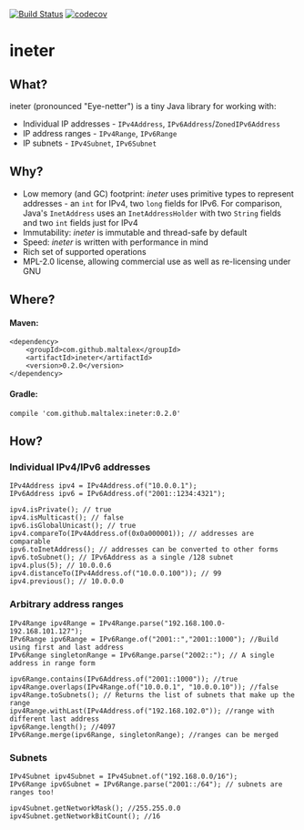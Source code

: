 [![Build Status](https://travis-ci.org/maltalex/ineter.svg?branch=master)](https://travis-ci.org/maltalex/ineter)
[![codecov](https://codecov.io/gh/maltalex/ineter/branch/master/graph/badge.svg)](https://codecov.io/gh/maltalex/ineter)

# ineter

## What?

ineter (pronounced "Eye-netter") is a tiny Java library for working with:
- Individual IP addresses - `IPv4Address`, `IPv6Address`/`ZonedIPv6Address`
- IP address ranges - `IPv4Range`, `IPv6Range`
- IP subnets - `IPv4Subnet`, `IPv6Subnet`

## Why?

- Low memory (and GC) footprint: *ineter* uses primitive types to represent addresses - an `int` for IPv4, two `long` fields for IPv6. For comparison, Java's `InetAddress` uses an `InetAddressHolder` with two `String` fields and two `int` fields just for IPv4
- Immutability: *ineter* is immutable and thread-safe by default
- Speed: *ineter* is written with performance in mind
- Rich set of supported operations
- MPL-2.0 license, allowing commercial use as well as re-licensing under GNU

## Where?
	
#### Maven:

	<dependency>
    	<groupId>com.github.maltalex</groupId>
    	<artifactId>ineter</artifactId>
    	<version>0.2.0</version>
	</dependency>

#### Gradle:

	compile 'com.github.maltalex:ineter:0.2.0'

## How?

### Individual IPv4/IPv6 addresses

	IPv4Address ipv4 = IPv4Address.of("10.0.0.1");
	IPv6Address ipv6 = IPv6Address.of("2001::1234:4321");

	ipv4.isPrivate(); // true
	ipv4.isMulticast(); // false
	ipv6.isGlobalUnicast(); // true
	ipv4.compareTo(IPv4Address.of(0x0a000001)); // addresses are comparable
	ipv6.toInetAddress(); // addresses can be converted to other forms
	ipv6.toSubnet(); // IPv6Address as a single /128 subnet
	ipv4.plus(5); // 10.0.0.6
	ipv4.distanceTo(IPv4Address.of("10.0.0.100")); // 99
	ipv4.previous(); // 10.0.0.0
	
### Arbitrary address ranges

	IPv4Range ipv4Range = IPv4Range.parse("192.168.100.0-192.168.101.127");
	IPv6Range ipv6Range = IPv6Range.of("2001::","2001::1000"); //Build using first and last address
	IPv6Range singletonRange = IPv6Range.parse("2002::"); // A single address in range form

	ipv6Range.contains(IPv6Address.of("2001::1000")); //true
	ipv4Range.overlaps(IPv4Range.of("10.0.0.1", "10.0.0.10")); //false
	ipv4Range.toSubnets(); // Returns the list of subnets that make up the range
	ipv4Range.withLast(IPv4Address.of("192.168.102.0")); //range with different last address
	ipv6Range.length(); //4097
	IPv6Range.merge(ipv6Range, singletonRange); //ranges can be merged

### Subnets

	IPv4Subnet ipv4Subnet = IPv4Subnet.of("192.168.0.0/16");
	IPv6Range ipv6Subnet = IPv6Range.parse("2001::/64"); // subnets are ranges too!

	ipv4Subnet.getNetworkMask(); //255.255.0.0
	ipv4Subnet.getNetworkBitCount(); //16